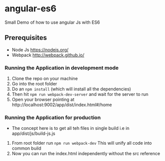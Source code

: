 # angular-es6

Small Demo of how to use angular Js with ES6


## Prerequisites

- Node Js https://nodejs.org/
- Webpack http://webpack.github.io/


### Running the Application in development mode
1. Clone the repo on your machine
2. Go into the root folder
3. Do an ```npm install``` (which will install all the dependencies)
4. Then hit ```npm run webpack-dev-server``` and wait for the server to run
5. Open your browser pointing at http://localhost:9002/app/dist/index.html#/home


### Running the Application for production
* The concept here is to get all teh files in single build i.e in app/dist/js/build-js.js

1. From root folder run ```npm run webpack-dev``` This will unify all code into common build
2. Now you can run the index.html independently without the src reference
